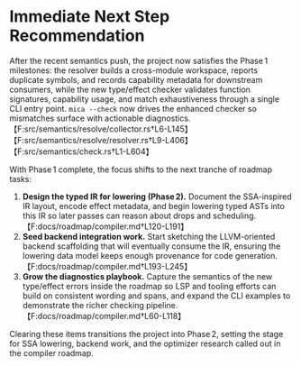 # Immediate Next Step Recommendation

After the recent semantics push, the project now satisfies the Phase 1
milestones: the resolver builds a cross-module workspace, reports duplicate
symbols, and records capability metadata for downstream consumers, while the new
type/effect checker validates function signatures, capability usage, and match
exhaustiveness through a single CLI entry point. `mica --check` now drives the
enhanced checker so mismatches surface with actionable diagnostics. 【F:src/semantics/resolve/collector.rs†L6-L145】【F:src/semantics/resolve/resolver.rs†L9-L406】【F:src/semantics/check.rs†L1-L604】

With Phase 1 complete, the focus shifts to the next tranche of roadmap tasks:

1. **Design the typed IR for lowering (Phase 2).** Document the SSA-inspired IR
   layout, encode effect metadata, and begin lowering typed ASTs into this IR so
   later passes can reason about drops and scheduling. 【F:docs/roadmap/compiler.md†L120-L191】
2. **Seed backend integration work.** Start sketching the LLVM-oriented backend
   scaffolding that will eventually consume the IR, ensuring the lowering data
   model keeps enough provenance for code generation. 【F:docs/roadmap/compiler.md†L193-L245】
3. **Grow the diagnostics playbook.** Capture the semantics of the new
   type/effect errors inside the roadmap so LSP and tooling efforts can build on
   consistent wording and spans, and expand the CLI examples to demonstrate the
   richer checking pipeline. 【F:docs/roadmap/compiler.md†L60-L118】

Clearing these items transitions the project into Phase 2, setting the stage for
SSA lowering, backend work, and the optimizer research called out in the
compiler roadmap.
